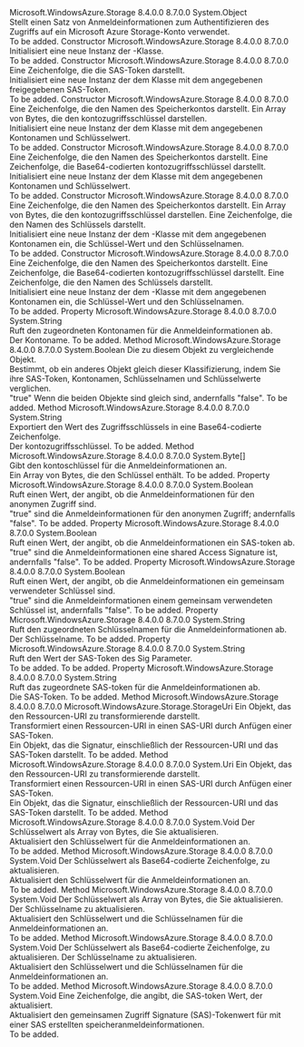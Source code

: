 <Type Name="StorageCredentials" FullName="Microsoft.WindowsAzure.Storage.Auth.StorageCredentials">
  <TypeSignature Language="C#" Value="public sealed class StorageCredentials" />
  <TypeSignature Language="ILAsm" Value=".class public auto ansi sealed beforefieldinit StorageCredentials extends System.Object" />
  <TypeSignature Language="DocId" Value="T:Microsoft.WindowsAzure.Storage.Auth.StorageCredentials" />
  <TypeSignature Language="VB.NET" Value="Public NotInheritable Class StorageCredentials" />
  <TypeSignature Language="F#" Value="type StorageCredentials = class" />
  <AssemblyInfo>
    <AssemblyName>Microsoft.WindowsAzure.Storage</AssemblyName>
    <AssemblyVersion>8.4.0.0</AssemblyVersion>
    <AssemblyVersion>8.7.0.0</AssemblyVersion>
  </AssemblyInfo>
  <Base>
    <BaseTypeName>System.Object</BaseTypeName>
  </Base>
  <Interfaces />
  <Docs>
    <summary>
            Stellt einen Satz von Anmeldeinformationen zum Authentifizieren des Zugriffs auf ein Microsoft Azure Storage-Konto verwendet.
            </summary>
    <remarks>To be added.</remarks>
  </Docs>
  <Members>
    <Member MemberName=".ctor">
      <MemberSignature Language="C#" Value="public StorageCredentials ();" />
      <MemberSignature Language="ILAsm" Value=".method public hidebysig specialname rtspecialname instance void .ctor() cil managed" />
      <MemberSignature Language="DocId" Value="M:Microsoft.WindowsAzure.Storage.Auth.StorageCredentials.#ctor" />
      <MemberSignature Language="VB.NET" Value="Public Sub New ()" />
      <MemberType>Constructor</MemberType>
      <AssemblyInfo>
        <AssemblyName>Microsoft.WindowsAzure.Storage</AssemblyName>
        <AssemblyVersion>8.4.0.0</AssemblyVersion>
        <AssemblyVersion>8.7.0.0</AssemblyVersion>
      </AssemblyInfo>
      <Parameters />
      <Docs>
        <summary>
            Initialisiert eine neue Instanz der <see cref="T:Microsoft.WindowsAzure.Storage.Auth.StorageCredentials" />-Klasse.
            </summary>
        <remarks>To be added.</remarks>
      </Docs>
    </Member>
    <Member MemberName=".ctor">
      <MemberSignature Language="C#" Value="public StorageCredentials (string sasToken);" />
      <MemberSignature Language="ILAsm" Value=".method public hidebysig specialname rtspecialname instance void .ctor(string sasToken) cil managed" />
      <MemberSignature Language="DocId" Value="M:Microsoft.WindowsAzure.Storage.Auth.StorageCredentials.#ctor(System.String)" />
      <MemberSignature Language="VB.NET" Value="Public Sub New (sasToken As String)" />
      <MemberSignature Language="F#" Value="new Microsoft.WindowsAzure.Storage.Auth.StorageCredentials : string -&gt; Microsoft.WindowsAzure.Storage.Auth.StorageCredentials" Usage="new Microsoft.WindowsAzure.Storage.Auth.StorageCredentials sasToken" />
      <MemberType>Constructor</MemberType>
      <AssemblyInfo>
        <AssemblyName>Microsoft.WindowsAzure.Storage</AssemblyName>
        <AssemblyVersion>8.4.0.0</AssemblyVersion>
        <AssemblyVersion>8.7.0.0</AssemblyVersion>
      </AssemblyInfo>
      <Parameters>
        <Parameter Name="sasToken" Type="System.String" />
      </Parameters>
      <Docs>
        <param name="sasToken">Eine Zeichenfolge, die die SAS-Token darstellt.</param>
        <summary>
            Initialisiert eine neue Instanz der dem <see cref="T:Microsoft.WindowsAzure.Storage.Auth.StorageCredentials" /> Klasse mit dem angegebenen freigegebenen SAS-Token.
            </summary>
        <remarks>To be added.</remarks>
      </Docs>
    </Member>
    <Member MemberName=".ctor">
      <MemberSignature Language="C#" Value="public StorageCredentials (string accountName, byte[] keyValue);" />
      <MemberSignature Language="ILAsm" Value=".method public hidebysig specialname rtspecialname instance void .ctor(string accountName, unsigned int8[] keyValue) cil managed" />
      <MemberSignature Language="DocId" Value="M:Microsoft.WindowsAzure.Storage.Auth.StorageCredentials.#ctor(System.String,System.Byte[])" />
      <MemberSignature Language="VB.NET" Value="Public Sub New (accountName As String, keyValue As Byte())" />
      <MemberSignature Language="F#" Value="new Microsoft.WindowsAzure.Storage.Auth.StorageCredentials : string * byte[] -&gt; Microsoft.WindowsAzure.Storage.Auth.StorageCredentials" Usage="new Microsoft.WindowsAzure.Storage.Auth.StorageCredentials (accountName, keyValue)" />
      <MemberType>Constructor</MemberType>
      <AssemblyInfo>
        <AssemblyName>Microsoft.WindowsAzure.Storage</AssemblyName>
        <AssemblyVersion>8.4.0.0</AssemblyVersion>
        <AssemblyVersion>8.7.0.0</AssemblyVersion>
      </AssemblyInfo>
      <Parameters>
        <Parameter Name="accountName" Type="System.String" />
        <Parameter Name="keyValue" Type="System.Byte[]" />
      </Parameters>
      <Docs>
        <param name="accountName">Eine Zeichenfolge, die den Namen des Speicherkontos darstellt.</param>
        <param name="keyValue">Ein Array von Bytes, die den kontozugriffsschlüssel darstellen.</param>
        <summary>
            Initialisiert eine neue Instanz der dem <see cref="T:Microsoft.WindowsAzure.Storage.Auth.StorageCredentials" /> Klasse mit dem angegebenen Kontonamen und Schlüsselwert.
            </summary>
        <remarks>To be added.</remarks>
      </Docs>
    </Member>
    <Member MemberName=".ctor">
      <MemberSignature Language="C#" Value="public StorageCredentials (string accountName, string keyValue);" />
      <MemberSignature Language="ILAsm" Value=".method public hidebysig specialname rtspecialname instance void .ctor(string accountName, string keyValue) cil managed" />
      <MemberSignature Language="DocId" Value="M:Microsoft.WindowsAzure.Storage.Auth.StorageCredentials.#ctor(System.String,System.String)" />
      <MemberSignature Language="VB.NET" Value="Public Sub New (accountName As String, keyValue As String)" />
      <MemberSignature Language="F#" Value="new Microsoft.WindowsAzure.Storage.Auth.StorageCredentials : string * string -&gt; Microsoft.WindowsAzure.Storage.Auth.StorageCredentials" Usage="new Microsoft.WindowsAzure.Storage.Auth.StorageCredentials (accountName, keyValue)" />
      <MemberType>Constructor</MemberType>
      <AssemblyInfo>
        <AssemblyName>Microsoft.WindowsAzure.Storage</AssemblyName>
        <AssemblyVersion>8.4.0.0</AssemblyVersion>
        <AssemblyVersion>8.7.0.0</AssemblyVersion>
      </AssemblyInfo>
      <Parameters>
        <Parameter Name="accountName" Type="System.String" />
        <Parameter Name="keyValue" Type="System.String" />
      </Parameters>
      <Docs>
        <param name="accountName">Eine Zeichenfolge, die den Namen des Speicherkontos darstellt.</param>
        <param name="keyValue">Eine Zeichenfolge, die Base64-codierten kontozugriffsschlüssel darstellt.</param>
        <summary>
            Initialisiert eine neue Instanz der dem <see cref="T:Microsoft.WindowsAzure.Storage.Auth.StorageCredentials" /> Klasse mit dem angegebenen Kontonamen und Schlüsselwert.
            </summary>
        <remarks>To be added.</remarks>
      </Docs>
    </Member>
    <Member MemberName=".ctor">
      <MemberSignature Language="C#" Value="public StorageCredentials (string accountName, byte[] keyValue, string keyName);" />
      <MemberSignature Language="ILAsm" Value=".method public hidebysig specialname rtspecialname instance void .ctor(string accountName, unsigned int8[] keyValue, string keyName) cil managed" />
      <MemberSignature Language="DocId" Value="M:Microsoft.WindowsAzure.Storage.Auth.StorageCredentials.#ctor(System.String,System.Byte[],System.String)" />
      <MemberSignature Language="VB.NET" Value="Public Sub New (accountName As String, keyValue As Byte(), keyName As String)" />
      <MemberSignature Language="F#" Value="new Microsoft.WindowsAzure.Storage.Auth.StorageCredentials : string * byte[] * string -&gt; Microsoft.WindowsAzure.Storage.Auth.StorageCredentials" Usage="new Microsoft.WindowsAzure.Storage.Auth.StorageCredentials (accountName, keyValue, keyName)" />
      <MemberType>Constructor</MemberType>
      <AssemblyInfo>
        <AssemblyName>Microsoft.WindowsAzure.Storage</AssemblyName>
        <AssemblyVersion>8.4.0.0</AssemblyVersion>
        <AssemblyVersion>8.7.0.0</AssemblyVersion>
      </AssemblyInfo>
      <Parameters>
        <Parameter Name="accountName" Type="System.String" />
        <Parameter Name="keyValue" Type="System.Byte[]" />
        <Parameter Name="keyName" Type="System.String" />
      </Parameters>
      <Docs>
        <param name="accountName">Eine Zeichenfolge, die den Namen des Speicherkontos darstellt.</param>
        <param name="keyValue">Ein Array von Bytes, die den kontozugriffsschlüssel darstellen.</param>
        <param name="keyName">Eine Zeichenfolge, die den Namen des Schlüssels darstellt.</param>
        <summary>
            Initialisiert eine neue Instanz der dem <see cref="T:Microsoft.WindowsAzure.Storage.Auth.StorageCredentials" /> -Klasse mit dem angegebenen Kontonamen ein, die Schlüssel-Wert und den Schlüsselnamen.
            </summary>
        <remarks>To be added.</remarks>
      </Docs>
    </Member>
    <Member MemberName=".ctor">
      <MemberSignature Language="C#" Value="public StorageCredentials (string accountName, string keyValue, string keyName);" />
      <MemberSignature Language="ILAsm" Value=".method public hidebysig specialname rtspecialname instance void .ctor(string accountName, string keyValue, string keyName) cil managed" />
      <MemberSignature Language="DocId" Value="M:Microsoft.WindowsAzure.Storage.Auth.StorageCredentials.#ctor(System.String,System.String,System.String)" />
      <MemberSignature Language="VB.NET" Value="Public Sub New (accountName As String, keyValue As String, keyName As String)" />
      <MemberSignature Language="F#" Value="new Microsoft.WindowsAzure.Storage.Auth.StorageCredentials : string * string * string -&gt; Microsoft.WindowsAzure.Storage.Auth.StorageCredentials" Usage="new Microsoft.WindowsAzure.Storage.Auth.StorageCredentials (accountName, keyValue, keyName)" />
      <MemberType>Constructor</MemberType>
      <AssemblyInfo>
        <AssemblyName>Microsoft.WindowsAzure.Storage</AssemblyName>
        <AssemblyVersion>8.4.0.0</AssemblyVersion>
        <AssemblyVersion>8.7.0.0</AssemblyVersion>
      </AssemblyInfo>
      <Parameters>
        <Parameter Name="accountName" Type="System.String" />
        <Parameter Name="keyValue" Type="System.String" />
        <Parameter Name="keyName" Type="System.String" />
      </Parameters>
      <Docs>
        <param name="accountName">Eine Zeichenfolge, die den Namen des Speicherkontos darstellt.</param>
        <param name="keyValue">Eine Zeichenfolge, die Base64-codierten kontozugriffsschlüssel darstellt.</param>
        <param name="keyName">Eine Zeichenfolge, die den Namen des Schlüssels darstellt.</param>
        <summary>
            Initialisiert eine neue Instanz der dem <see cref="T:Microsoft.WindowsAzure.Storage.Auth.StorageCredentials" /> -Klasse mit dem angegebenen Kontonamen ein, die Schlüssel-Wert und den Schlüsselnamen.
            </summary>
        <remarks>To be added.</remarks>
      </Docs>
    </Member>
    <Member MemberName="AccountName">
      <MemberSignature Language="C#" Value="public string AccountName { get; }" />
      <MemberSignature Language="ILAsm" Value=".property instance string AccountName" />
      <MemberSignature Language="DocId" Value="P:Microsoft.WindowsAzure.Storage.Auth.StorageCredentials.AccountName" />
      <MemberSignature Language="VB.NET" Value="Public ReadOnly Property AccountName As String" />
      <MemberSignature Language="F#" Value="member this.AccountName : string" Usage="Microsoft.WindowsAzure.Storage.Auth.StorageCredentials.AccountName" />
      <MemberType>Property</MemberType>
      <AssemblyInfo>
        <AssemblyName>Microsoft.WindowsAzure.Storage</AssemblyName>
        <AssemblyVersion>8.4.0.0</AssemblyVersion>
        <AssemblyVersion>8.7.0.0</AssemblyVersion>
      </AssemblyInfo>
      <ReturnValue>
        <ReturnType>System.String</ReturnType>
      </ReturnValue>
      <Docs>
        <summary>
            Ruft den zugeordneten Kontonamen für die Anmeldeinformationen ab.
            </summary>
        <value>Der Kontoname.</value>
        <remarks>To be added.</remarks>
      </Docs>
    </Member>
    <Member MemberName="Equals">
      <MemberSignature Language="C#" Value="public bool Equals (Microsoft.WindowsAzure.Storage.Auth.StorageCredentials other);" />
      <MemberSignature Language="ILAsm" Value=".method public hidebysig instance bool Equals(class Microsoft.WindowsAzure.Storage.Auth.StorageCredentials other) cil managed" />
      <MemberSignature Language="DocId" Value="M:Microsoft.WindowsAzure.Storage.Auth.StorageCredentials.Equals(Microsoft.WindowsAzure.Storage.Auth.StorageCredentials)" />
      <MemberSignature Language="VB.NET" Value="Public Function Equals (other As StorageCredentials) As Boolean" />
      <MemberSignature Language="F#" Value="override this.Equals : Microsoft.WindowsAzure.Storage.Auth.StorageCredentials -&gt; bool" Usage="storageCredentials.Equals other" />
      <MemberType>Method</MemberType>
      <AssemblyInfo>
        <AssemblyName>Microsoft.WindowsAzure.Storage</AssemblyName>
        <AssemblyVersion>8.4.0.0</AssemblyVersion>
        <AssemblyVersion>8.7.0.0</AssemblyVersion>
      </AssemblyInfo>
      <ReturnValue>
        <ReturnType>System.Boolean</ReturnType>
      </ReturnValue>
      <Parameters>
        <Parameter Name="other" Type="Microsoft.WindowsAzure.Storage.Auth.StorageCredentials" />
      </Parameters>
      <Docs>
        <param name="other">Die <see cref="T:Microsoft.WindowsAzure.Storage.Auth.StorageCredentials" /> zu diesem Objekt zu vergleichende Objekt.</param>
        <summary>
            Bestimmt, ob ein anderes <see cref="T:Microsoft.WindowsAzure.Storage.Auth.StorageCredentials" /> Objekt gleich dieser Klassifizierung, indem Sie ihre SAS-Token, Kontonamen, Schlüsselnamen und Schlüsselwerte verglichen.
            </summary>
        <returns>
          <c>"true"</c> Wenn die beiden <see cref="T:Microsoft.WindowsAzure.Storage.Auth.StorageCredentials" /> Objekte sind gleich sind, andernfalls <c>"false"</c>.</returns>
        <remarks>To be added.</remarks>
      </Docs>
    </Member>
    <Member MemberName="ExportBase64EncodedKey">
      <MemberSignature Language="C#" Value="public string ExportBase64EncodedKey ();" />
      <MemberSignature Language="ILAsm" Value=".method public hidebysig instance string ExportBase64EncodedKey() cil managed" />
      <MemberSignature Language="DocId" Value="M:Microsoft.WindowsAzure.Storage.Auth.StorageCredentials.ExportBase64EncodedKey" />
      <MemberSignature Language="VB.NET" Value="Public Function ExportBase64EncodedKey () As String" />
      <MemberSignature Language="F#" Value="member this.ExportBase64EncodedKey : unit -&gt; string" Usage="storageCredentials.ExportBase64EncodedKey " />
      <MemberType>Method</MemberType>
      <AssemblyInfo>
        <AssemblyName>Microsoft.WindowsAzure.Storage</AssemblyName>
        <AssemblyVersion>8.4.0.0</AssemblyVersion>
        <AssemblyVersion>8.7.0.0</AssemblyVersion>
      </AssemblyInfo>
      <ReturnValue>
        <ReturnType>System.String</ReturnType>
      </ReturnValue>
      <Parameters />
      <Docs>
        <summary>
            Exportiert den Wert des Zugriffsschlüssels in eine Base64-codierte Zeichenfolge.
            </summary>
        <returns>Der kontozugriffsschlüssel.</returns>
        <remarks>To be added.</remarks>
      </Docs>
    </Member>
    <Member MemberName="ExportKey">
      <MemberSignature Language="C#" Value="public byte[] ExportKey ();" />
      <MemberSignature Language="ILAsm" Value=".method public hidebysig instance unsigned int8[] ExportKey() cil managed" />
      <MemberSignature Language="DocId" Value="M:Microsoft.WindowsAzure.Storage.Auth.StorageCredentials.ExportKey" />
      <MemberSignature Language="VB.NET" Value="Public Function ExportKey () As Byte()" />
      <MemberSignature Language="F#" Value="member this.ExportKey : unit -&gt; byte[]" Usage="storageCredentials.ExportKey " />
      <MemberType>Method</MemberType>
      <AssemblyInfo>
        <AssemblyName>Microsoft.WindowsAzure.Storage</AssemblyName>
        <AssemblyVersion>8.4.0.0</AssemblyVersion>
        <AssemblyVersion>8.7.0.0</AssemblyVersion>
      </AssemblyInfo>
      <ReturnValue>
        <ReturnType>System.Byte[]</ReturnType>
      </ReturnValue>
      <Parameters />
      <Docs>
        <summary>
            Gibt den kontoschlüssel für die Anmeldeinformationen an.
            </summary>
        <returns>Ein Array von Bytes, die den Schlüssel enthält.</returns>
        <remarks>To be added.</remarks>
      </Docs>
    </Member>
    <Member MemberName="IsAnonymous">
      <MemberSignature Language="C#" Value="public bool IsAnonymous { get; }" />
      <MemberSignature Language="ILAsm" Value=".property instance bool IsAnonymous" />
      <MemberSignature Language="DocId" Value="P:Microsoft.WindowsAzure.Storage.Auth.StorageCredentials.IsAnonymous" />
      <MemberSignature Language="VB.NET" Value="Public ReadOnly Property IsAnonymous As Boolean" />
      <MemberSignature Language="F#" Value="member this.IsAnonymous : bool" Usage="Microsoft.WindowsAzure.Storage.Auth.StorageCredentials.IsAnonymous" />
      <MemberType>Property</MemberType>
      <AssemblyInfo>
        <AssemblyName>Microsoft.WindowsAzure.Storage</AssemblyName>
        <AssemblyVersion>8.4.0.0</AssemblyVersion>
        <AssemblyVersion>8.7.0.0</AssemblyVersion>
      </AssemblyInfo>
      <ReturnValue>
        <ReturnType>System.Boolean</ReturnType>
      </ReturnValue>
      <Docs>
        <summary>
            Ruft einen Wert, der angibt, ob die Anmeldeinformationen für den anonymen Zugriff sind.
            </summary>
        <value>
          <c>"true"</c> sind die Anmeldeinformationen für den anonymen Zugriff; andernfalls <c>"false"</c>.</value>
        <remarks>To be added.</remarks>
      </Docs>
    </Member>
    <Member MemberName="IsSAS">
      <MemberSignature Language="C#" Value="public bool IsSAS { get; }" />
      <MemberSignature Language="ILAsm" Value=".property instance bool IsSAS" />
      <MemberSignature Language="DocId" Value="P:Microsoft.WindowsAzure.Storage.Auth.StorageCredentials.IsSAS" />
      <MemberSignature Language="VB.NET" Value="Public ReadOnly Property IsSAS As Boolean" />
      <MemberSignature Language="F#" Value="member this.IsSAS : bool" Usage="Microsoft.WindowsAzure.Storage.Auth.StorageCredentials.IsSAS" />
      <MemberType>Property</MemberType>
      <AssemblyInfo>
        <AssemblyName>Microsoft.WindowsAzure.Storage</AssemblyName>
        <AssemblyVersion>8.4.0.0</AssemblyVersion>
        <AssemblyVersion>8.7.0.0</AssemblyVersion>
      </AssemblyInfo>
      <ReturnValue>
        <ReturnType>System.Boolean</ReturnType>
      </ReturnValue>
      <Docs>
        <summary>
            Ruft einen Wert, der angibt, ob die Anmeldeinformationen ein SAS-token ab.
            </summary>
        <value>
          <c>"true"</c> sind die Anmeldeinformationen eine shared Access Signature ist, andernfalls <c>"false"</c>.</value>
        <remarks>To be added.</remarks>
      </Docs>
    </Member>
    <Member MemberName="IsSharedKey">
      <MemberSignature Language="C#" Value="public bool IsSharedKey { get; }" />
      <MemberSignature Language="ILAsm" Value=".property instance bool IsSharedKey" />
      <MemberSignature Language="DocId" Value="P:Microsoft.WindowsAzure.Storage.Auth.StorageCredentials.IsSharedKey" />
      <MemberSignature Language="VB.NET" Value="Public ReadOnly Property IsSharedKey As Boolean" />
      <MemberSignature Language="F#" Value="member this.IsSharedKey : bool" Usage="Microsoft.WindowsAzure.Storage.Auth.StorageCredentials.IsSharedKey" />
      <MemberType>Property</MemberType>
      <AssemblyInfo>
        <AssemblyName>Microsoft.WindowsAzure.Storage</AssemblyName>
        <AssemblyVersion>8.4.0.0</AssemblyVersion>
        <AssemblyVersion>8.7.0.0</AssemblyVersion>
      </AssemblyInfo>
      <ReturnValue>
        <ReturnType>System.Boolean</ReturnType>
      </ReturnValue>
      <Docs>
        <summary>
            Ruft einen Wert, der angibt, ob die Anmeldeinformationen ein gemeinsam verwendeter Schlüssel sind.
            </summary>
        <value>
          <c>"true"</c> sind die Anmeldeinformationen einem gemeinsam verwendeten Schlüssel ist, andernfalls <c>"false"</c>.</value>
        <remarks>To be added.</remarks>
      </Docs>
    </Member>
    <Member MemberName="KeyName">
      <MemberSignature Language="C#" Value="public string KeyName { get; }" />
      <MemberSignature Language="ILAsm" Value=".property instance string KeyName" />
      <MemberSignature Language="DocId" Value="P:Microsoft.WindowsAzure.Storage.Auth.StorageCredentials.KeyName" />
      <MemberSignature Language="VB.NET" Value="Public ReadOnly Property KeyName As String" />
      <MemberSignature Language="F#" Value="member this.KeyName : string" Usage="Microsoft.WindowsAzure.Storage.Auth.StorageCredentials.KeyName" />
      <MemberType>Property</MemberType>
      <AssemblyInfo>
        <AssemblyName>Microsoft.WindowsAzure.Storage</AssemblyName>
        <AssemblyVersion>8.4.0.0</AssemblyVersion>
        <AssemblyVersion>8.7.0.0</AssemblyVersion>
      </AssemblyInfo>
      <ReturnValue>
        <ReturnType>System.String</ReturnType>
      </ReturnValue>
      <Docs>
        <summary>
            Ruft den zugeordneten Schlüsselnamen für die Anmeldeinformationen ab.
            </summary>
        <value>Der Schlüsselname.</value>
        <remarks>To be added.</remarks>
      </Docs>
    </Member>
    <Member MemberName="SASSignature">
      <MemberSignature Language="C#" Value="public string SASSignature { get; }" />
      <MemberSignature Language="ILAsm" Value=".property instance string SASSignature" />
      <MemberSignature Language="DocId" Value="P:Microsoft.WindowsAzure.Storage.Auth.StorageCredentials.SASSignature" />
      <MemberSignature Language="VB.NET" Value="Public ReadOnly Property SASSignature As String" />
      <MemberSignature Language="F#" Value="member this.SASSignature : string" Usage="Microsoft.WindowsAzure.Storage.Auth.StorageCredentials.SASSignature" />
      <MemberType>Property</MemberType>
      <AssemblyInfo>
        <AssemblyName>Microsoft.WindowsAzure.Storage</AssemblyName>
        <AssemblyVersion>8.4.0.0</AssemblyVersion>
        <AssemblyVersion>8.7.0.0</AssemblyVersion>
      </AssemblyInfo>
      <ReturnValue>
        <ReturnType>System.String</ReturnType>
      </ReturnValue>
      <Docs>
        <summary>
            Ruft den Wert der SAS-Token des <c>Sig</c> Parameter.
            </summary>
        <value>To be added.</value>
        <remarks>To be added.</remarks>
      </Docs>
    </Member>
    <Member MemberName="SASToken">
      <MemberSignature Language="C#" Value="public string SASToken { get; }" />
      <MemberSignature Language="ILAsm" Value=".property instance string SASToken" />
      <MemberSignature Language="DocId" Value="P:Microsoft.WindowsAzure.Storage.Auth.StorageCredentials.SASToken" />
      <MemberSignature Language="VB.NET" Value="Public ReadOnly Property SASToken As String" />
      <MemberSignature Language="F#" Value="member this.SASToken : string" Usage="Microsoft.WindowsAzure.Storage.Auth.StorageCredentials.SASToken" />
      <MemberType>Property</MemberType>
      <AssemblyInfo>
        <AssemblyName>Microsoft.WindowsAzure.Storage</AssemblyName>
        <AssemblyVersion>8.4.0.0</AssemblyVersion>
        <AssemblyVersion>8.7.0.0</AssemblyVersion>
      </AssemblyInfo>
      <ReturnValue>
        <ReturnType>System.String</ReturnType>
      </ReturnValue>
      <Docs>
        <summary>
            Ruft das zugeordnete SAS-token für die Anmeldeinformationen ab.
            </summary>
        <value>Die SAS-Token.</value>
        <remarks>To be added.</remarks>
      </Docs>
    </Member>
    <Member MemberName="TransformUri">
      <MemberSignature Language="C#" Value="public Microsoft.WindowsAzure.Storage.StorageUri TransformUri (Microsoft.WindowsAzure.Storage.StorageUri resourceUri);" />
      <MemberSignature Language="ILAsm" Value=".method public hidebysig instance class Microsoft.WindowsAzure.Storage.StorageUri TransformUri(class Microsoft.WindowsAzure.Storage.StorageUri resourceUri) cil managed" />
      <MemberSignature Language="DocId" Value="M:Microsoft.WindowsAzure.Storage.Auth.StorageCredentials.TransformUri(Microsoft.WindowsAzure.Storage.StorageUri)" />
      <MemberSignature Language="VB.NET" Value="Public Function TransformUri (resourceUri As StorageUri) As StorageUri" />
      <MemberSignature Language="F#" Value="member this.TransformUri : Microsoft.WindowsAzure.Storage.StorageUri -&gt; Microsoft.WindowsAzure.Storage.StorageUri" Usage="storageCredentials.TransformUri resourceUri" />
      <MemberType>Method</MemberType>
      <AssemblyInfo>
        <AssemblyName>Microsoft.WindowsAzure.Storage</AssemblyName>
        <AssemblyVersion>8.4.0.0</AssemblyVersion>
        <AssemblyVersion>8.7.0.0</AssemblyVersion>
      </AssemblyInfo>
      <ReturnValue>
        <ReturnType>Microsoft.WindowsAzure.Storage.StorageUri</ReturnType>
      </ReturnValue>
      <Parameters>
        <Parameter Name="resourceUri" Type="Microsoft.WindowsAzure.Storage.StorageUri" />
      </Parameters>
      <Docs>
        <param name="resourceUri">Ein <see cref="T:Microsoft.WindowsAzure.Storage.StorageUri" /> Objekt, das den Ressourcen-URI zu transformierende darstellt.</param>
        <summary>
            Transformiert einen Ressourcen-URI in einen SAS-URI durch Anfügen einer SAS-Token.
            </summary>
        <returns>Ein <see cref="T:Microsoft.WindowsAzure.Storage.StorageUri" /> Objekt, das die Signatur, einschließlich der Ressourcen-URI und das SAS-Token darstellt.</returns>
        <remarks>To be added.</remarks>
      </Docs>
    </Member>
    <Member MemberName="TransformUri">
      <MemberSignature Language="C#" Value="public Uri TransformUri (Uri resourceUri);" />
      <MemberSignature Language="ILAsm" Value=".method public hidebysig instance class System.Uri TransformUri(class System.Uri resourceUri) cil managed" />
      <MemberSignature Language="DocId" Value="M:Microsoft.WindowsAzure.Storage.Auth.StorageCredentials.TransformUri(System.Uri)" />
      <MemberSignature Language="VB.NET" Value="Public Function TransformUri (resourceUri As Uri) As Uri" />
      <MemberSignature Language="F#" Value="member this.TransformUri : Uri -&gt; Uri" Usage="storageCredentials.TransformUri resourceUri" />
      <MemberType>Method</MemberType>
      <AssemblyInfo>
        <AssemblyName>Microsoft.WindowsAzure.Storage</AssemblyName>
        <AssemblyVersion>8.4.0.0</AssemblyVersion>
        <AssemblyVersion>8.7.0.0</AssemblyVersion>
      </AssemblyInfo>
      <ReturnValue>
        <ReturnType>System.Uri</ReturnType>
      </ReturnValue>
      <Parameters>
        <Parameter Name="resourceUri" Type="System.Uri" />
      </Parameters>
      <Docs>
        <param name="resourceUri">Ein <see cref="T:System.Uri" /> Objekt, das den Ressourcen-URI zu transformierende darstellt.</param>
        <summary>
            Transformiert einen Ressourcen-URI in einen SAS-URI durch Anfügen einer SAS-Token.
            </summary>
        <returns>Ein <see cref="T:System.Uri" /> Objekt, das die Signatur, einschließlich der Ressourcen-URI und das SAS-Token darstellt.</returns>
        <remarks>To be added.</remarks>
      </Docs>
    </Member>
    <Member MemberName="UpdateKey">
      <MemberSignature Language="C#" Value="public void UpdateKey (byte[] keyValue);" />
      <MemberSignature Language="ILAsm" Value=".method public hidebysig instance void UpdateKey(unsigned int8[] keyValue) cil managed" />
      <MemberSignature Language="DocId" Value="M:Microsoft.WindowsAzure.Storage.Auth.StorageCredentials.UpdateKey(System.Byte[])" />
      <MemberSignature Language="VB.NET" Value="Public Sub UpdateKey (keyValue As Byte())" />
      <MemberSignature Language="F#" Value="member this.UpdateKey : byte[] -&gt; unit" Usage="storageCredentials.UpdateKey keyValue" />
      <MemberType>Method</MemberType>
      <AssemblyInfo>
        <AssemblyName>Microsoft.WindowsAzure.Storage</AssemblyName>
        <AssemblyVersion>8.4.0.0</AssemblyVersion>
        <AssemblyVersion>8.7.0.0</AssemblyVersion>
      </AssemblyInfo>
      <ReturnValue>
        <ReturnType>System.Void</ReturnType>
      </ReturnValue>
      <Parameters>
        <Parameter Name="keyValue" Type="System.Byte[]" />
      </Parameters>
      <Docs>
        <param name="keyValue">Der Schlüsselwert als Array von Bytes, die Sie aktualisieren.</param>
        <summary>
            Aktualisiert den Schlüsselwert für die Anmeldeinformationen an.
            </summary>
        <remarks>To be added.</remarks>
      </Docs>
    </Member>
    <Member MemberName="UpdateKey">
      <MemberSignature Language="C#" Value="public void UpdateKey (string keyValue);" />
      <MemberSignature Language="ILAsm" Value=".method public hidebysig instance void UpdateKey(string keyValue) cil managed" />
      <MemberSignature Language="DocId" Value="M:Microsoft.WindowsAzure.Storage.Auth.StorageCredentials.UpdateKey(System.String)" />
      <MemberSignature Language="VB.NET" Value="Public Sub UpdateKey (keyValue As String)" />
      <MemberSignature Language="F#" Value="member this.UpdateKey : string -&gt; unit" Usage="storageCredentials.UpdateKey keyValue" />
      <MemberType>Method</MemberType>
      <AssemblyInfo>
        <AssemblyName>Microsoft.WindowsAzure.Storage</AssemblyName>
        <AssemblyVersion>8.4.0.0</AssemblyVersion>
        <AssemblyVersion>8.7.0.0</AssemblyVersion>
      </AssemblyInfo>
      <ReturnValue>
        <ReturnType>System.Void</ReturnType>
      </ReturnValue>
      <Parameters>
        <Parameter Name="keyValue" Type="System.String" />
      </Parameters>
      <Docs>
        <param name="keyValue">Der Schlüsselwert als Base64-codierte Zeichenfolge, zu aktualisieren.</param>
        <summary>
            Aktualisiert den Schlüsselwert für die Anmeldeinformationen an.
            </summary>
        <remarks>To be added.</remarks>
      </Docs>
    </Member>
    <Member MemberName="UpdateKey">
      <MemberSignature Language="C#" Value="public void UpdateKey (byte[] keyValue, string keyName);" />
      <MemberSignature Language="ILAsm" Value=".method public hidebysig instance void UpdateKey(unsigned int8[] keyValue, string keyName) cil managed" />
      <MemberSignature Language="DocId" Value="M:Microsoft.WindowsAzure.Storage.Auth.StorageCredentials.UpdateKey(System.Byte[],System.String)" />
      <MemberSignature Language="VB.NET" Value="Public Sub UpdateKey (keyValue As Byte(), keyName As String)" />
      <MemberSignature Language="F#" Value="member this.UpdateKey : byte[] * string -&gt; unit" Usage="storageCredentials.UpdateKey (keyValue, keyName)" />
      <MemberType>Method</MemberType>
      <AssemblyInfo>
        <AssemblyName>Microsoft.WindowsAzure.Storage</AssemblyName>
        <AssemblyVersion>8.4.0.0</AssemblyVersion>
        <AssemblyVersion>8.7.0.0</AssemblyVersion>
      </AssemblyInfo>
      <ReturnValue>
        <ReturnType>System.Void</ReturnType>
      </ReturnValue>
      <Parameters>
        <Parameter Name="keyValue" Type="System.Byte[]" />
        <Parameter Name="keyName" Type="System.String" />
      </Parameters>
      <Docs>
        <param name="keyValue">Der Schlüsselwert als Array von Bytes, die Sie aktualisieren.</param>
        <param name="keyName">Der Schlüsselname zu aktualisieren.</param>
        <summary>
            Aktualisiert den Schlüsselwert und die Schlüsselnamen für die Anmeldeinformationen an.
            </summary>
        <remarks>To be added.</remarks>
      </Docs>
    </Member>
    <Member MemberName="UpdateKey">
      <MemberSignature Language="C#" Value="public void UpdateKey (string keyValue, string keyName);" />
      <MemberSignature Language="ILAsm" Value=".method public hidebysig instance void UpdateKey(string keyValue, string keyName) cil managed" />
      <MemberSignature Language="DocId" Value="M:Microsoft.WindowsAzure.Storage.Auth.StorageCredentials.UpdateKey(System.String,System.String)" />
      <MemberSignature Language="VB.NET" Value="Public Sub UpdateKey (keyValue As String, keyName As String)" />
      <MemberSignature Language="F#" Value="member this.UpdateKey : string * string -&gt; unit" Usage="storageCredentials.UpdateKey (keyValue, keyName)" />
      <MemberType>Method</MemberType>
      <AssemblyInfo>
        <AssemblyName>Microsoft.WindowsAzure.Storage</AssemblyName>
        <AssemblyVersion>8.4.0.0</AssemblyVersion>
        <AssemblyVersion>8.7.0.0</AssemblyVersion>
      </AssemblyInfo>
      <ReturnValue>
        <ReturnType>System.Void</ReturnType>
      </ReturnValue>
      <Parameters>
        <Parameter Name="keyValue" Type="System.String" />
        <Parameter Name="keyName" Type="System.String" />
      </Parameters>
      <Docs>
        <param name="keyValue">Der Schlüsselwert als Base64-codierte Zeichenfolge, zu aktualisieren.</param>
        <param name="keyName">Der Schlüsselname zu aktualisieren.</param>
        <summary>
            Aktualisiert den Schlüsselwert und die Schlüsselnamen für die Anmeldeinformationen an.
            </summary>
        <remarks>To be added.</remarks>
      </Docs>
    </Member>
    <Member MemberName="UpdateSASToken">
      <MemberSignature Language="C#" Value="public void UpdateSASToken (string sasToken);" />
      <MemberSignature Language="ILAsm" Value=".method public hidebysig instance void UpdateSASToken(string sasToken) cil managed" />
      <MemberSignature Language="DocId" Value="M:Microsoft.WindowsAzure.Storage.Auth.StorageCredentials.UpdateSASToken(System.String)" />
      <MemberSignature Language="VB.NET" Value="Public Sub UpdateSASToken (sasToken As String)" />
      <MemberSignature Language="F#" Value="member this.UpdateSASToken : string -&gt; unit" Usage="storageCredentials.UpdateSASToken sasToken" />
      <MemberType>Method</MemberType>
      <AssemblyInfo>
        <AssemblyName>Microsoft.WindowsAzure.Storage</AssemblyName>
        <AssemblyVersion>8.4.0.0</AssemblyVersion>
        <AssemblyVersion>8.7.0.0</AssemblyVersion>
      </AssemblyInfo>
      <ReturnValue>
        <ReturnType>System.Void</ReturnType>
      </ReturnValue>
      <Parameters>
        <Parameter Name="sasToken" Type="System.String" />
      </Parameters>
      <Docs>
        <param name="sasToken">Eine Zeichenfolge, die angibt, die SAS-token Wert, der aktualisiert.</param>
        <summary>
            Aktualisiert den gemeinsamen Zugriff Signature (SAS)-Tokenwert für mit einer SAS erstellten speicheranmeldeinformationen.
            </summary>
        <remarks>To be added.</remarks>
      </Docs>
    </Member>
  </Members>
</Type>